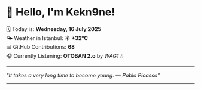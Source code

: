 # 👋 Hello, I'm Kekn9ne!

🗓️ Today is: **Wednesday, 16 July 2025**  
🌤️ Weather in Istanbul: **☀️   +32°C**  
📊 GitHub Contributions: **68**  
🎧 Currently Listening: **OTOBAN 2.o** by *WAG1* 🎶

---

_"It takes a very long time to become young. — *Pablo Picasso*"_

---
